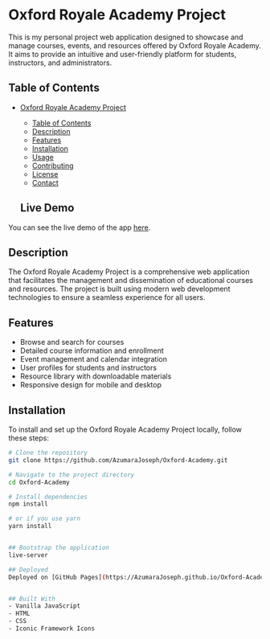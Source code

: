 # Oxford Royale Academy Project

This is my personal project web application designed to showcase and manage courses, events, and resources offered by Oxford Royale Academy. It aims to provide an intuitive and user-friendly platform for students, instructors, and administrators.

## Table of Contents

- [Oxford Royale Academy Project](#oxford-royale-academy-project)
  - [Table of Contents](#table-of-contents)
  - [Description](#description)
  - [Features](#features)
  - [Installation](#installation)
  - [Usage](#usage)
  - [Contributing](#contributing)
  - [License](#license)
  - [Contact](#contact)

  ## Live Demo
You can see the live demo of the app [here](https://www.oxford-royale.com/).


## Description

The Oxford Royale Academy Project is a comprehensive web application that facilitates the management and dissemination of educational courses and resources. The project is built using modern web development technologies to ensure a seamless experience for all users.

## Features

- Browse and search for courses
- Detailed course information and enrollment
- Event management and calendar integration
- User profiles for students and instructors
- Resource library with downloadable materials
- Responsive design for mobile and desktop

## Installation

To install and set up the Oxford Royale Academy Project locally, follow these steps:

```bash
# Clone the repository
git clone https://github.com/AzumaraJoseph/Oxford-Academy.git

# Navigate to the project directory
cd Oxford-Academy

# Install dependencies
npm install

# or if you use yarn
yarn install


## Bootstrap the application
live-server

## Deployed
Deployed on [GitHub Pages](https://AzumaraJoseph.github.io/Oxford-Academy).


## Built With
- Vanilla JavaScript
- HTML
- CSS
- Iconic Framework Icons
